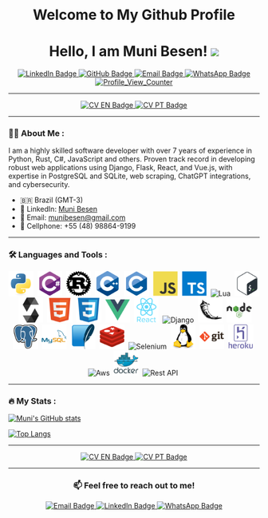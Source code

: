 <h1 align="center">
    <br>
    Welcome to My Github Profile 
  <br>
</h1>

<h1 align="center"><b>Hello, I am Muni Besen! </b><img src="https://media.giphy.com/media/v1.Y2lkPTc5MGI3NjExdjNmaGg1Zml0MTBlcms4MmtlMHU1Zms5OXhvajM1ejJhdGliOWtieCZlcD12MV9pbnRlcm5fZ2lmX2J5X2lkJmN0PWc/wwg1suUiTbCY8H8vIA/giphy-downsized-large.gif" width="35"></h1>

<div id="badges" align="center" border-radius="50px">
  <a href="https://www.linkedin.com/in/muni-besen/">
    <img src="https://img.shields.io/badge/LinkedIn-blue?style=for-the-badge&logo=linkedin&logoColor=white" alt="LinkedIn Badge"/>
  </a>
  <a href="https://github.com/Silenttttttt">
    <img src="https://img.shields.io/badge/GitHub-black?style=for-the-badge&logo=github&logoColor=white" alt="GitHub Badge"/>
  </a>
  <a href="mailto:munibesen@gmail.com">
    <img src="https://img.shields.io/badge/Email-red?style=for-the-badge&logo=gmail&logoColor=white" alt="Email Badge"/>
  </a>
  <a href="https://wa.me/554898864199">
    <img src="https://img.shields.io/badge/WhatsApp-green?style=for-the-badge&logo=whatsapp&logoColor=white" alt="WhatsApp Badge"/>
  </a>
</div>

<div align="center">
    <a href="https://github.com/Silenttttttt" target="_blank">
        <img src="https://komarev.com/ghpvc/?username=Silenttttttt&style=flat-square&color=blue" alt="Profile_View_Counter"/>
    </a>
</div>

---

<div align="center">
  <a href="https://github.com/Silenttttttt/Silenttttttt/blob/main/Muni_Besen_CV_en.pdf">
    <img src="https://img.shields.io/badge/Curriculum%20Vitae%20(EN)-blue?style=for-the-badge&logo=adobeacrobatreader&logoColor=white" alt="CV EN Badge"/>
  </a>
  <a href="https://github.com/Silenttttttt/Silenttttttt/blob/main/Muni_Besen_CV_pt.pdf">
    <img src="https://img.shields.io/badge/Curriculum%20Vitae%20(PT)-blue?style=for-the-badge&logo=adobeacrobatreader&logoColor=white" alt="CV PT Badge"/>
  </a>
</div>

---


### :technologist: About Me :

I am a highly skilled software developer with over 7 years of experience in Python, Rust, C#, JavaScript and others. Proven track record in developing robust web applications using Django, Flask, React, and Vue.js, with expertise in PostgreSQL and SQLite, web scraping, ChatGPT integrations, and cybersecurity.

- 🇧🇷 Brazil (GMT-3)
- 🔗 LinkedIn: [Muni Besen](https://www.linkedin.com/in/muni-besen/)
- 📧 Email: munibesen@gmail.com
- 📱 Cellphone: +55 (48) 98864-9199

---

### :hammer_and_wrench: Languages and Tools :

<div align="center">
  <img src="https://github.com/devicons/devicon/blob/master/icons/python/python-original.svg" title="Python" alt="Python" width="50" height="50"/>&nbsp;
  <img src="https://github.com/devicons/devicon/blob/master/icons/csharp/csharp-original.svg" title="C#" alt="C#" width="50" height="50"/>&nbsp;
  <img src="https://github.com/devicons/devicon/blob/master/icons/rust/rust-original.svg" title="Rust" alt="Rust" width="50" height="50"/>&nbsp;
  <img src="https://github.com/devicons/devicon/blob/master/icons/cplusplus/cplusplus-original.svg" title="C++" alt="C++" width="50" height="50"/>&nbsp;
  <img src="https://github.com/devicons/devicon/blob/master/icons/c/c-original.svg" title="C" alt="C" width="50" height="50"/>&nbsp;
  <img src="https://github.com/devicons/devicon/blob/master/icons/javascript/javascript-original.svg" title="JavaScript" alt="JavaScript" width="50" height="50"/>&nbsp;
  <img src="https://github.com/devicons/devicon/blob/master/icons/typescript/typescript-original.svg" title="TypeScript" alt="TypeScript" width="50" height="50"/>&nbsp;
  <img src="https://upload.wikimedia.org/wikipedia/commons/c/cf/Lua-Logo.svg" title="Lua" alt="Lua" width="50" height="50"/>&nbsp;
  <img src="https://github.com/devicons/devicon/blob/master/icons/bash/bash-original.svg" title="Bash" alt="Bash" width="50" height="50"/>&nbsp;
  <img src="https://github.com/devicons/devicon/blob/master/icons/solidity/solidity-original.svg" title="Solidity" alt="Solidity" width="50" height="50"/>&nbsp;
  <img src="https://github.com/devicons/devicon/blob/master/icons/html5/html5-original.svg" title="HTML5" alt="HTML5" width="50" height="50"/>&nbsp;
  <img src="https://github.com/devicons/devicon/blob/master/icons/css3/css3-original.svg" title="CSS3" alt="CSS3" width="50" height="50"/>&nbsp;
  <img src="https://github.com/devicons/devicon/blob/master/icons/vuejs/vuejs-original.svg" title="Vue.js" alt="Vue.js" width="50" height="50"/>&nbsp;
  <img src="https://github.com/devicons/devicon/blob/master/icons/react/react-original-wordmark.svg" title="React" alt="React" width="50" height="50"/>&nbsp;
  <img src="https://static.djangoproject.com/img/logos/django-logo-positive.svg" title="Django" alt="Django" width="50" height="50"/>&nbsp;
  <img src="https://github.com/devicons/devicon/blob/master/icons/flask/flask-original.svg" title="Flask" alt="Flask" width="50" height="50"/>&nbsp;
  <img src="https://github.com/devicons/devicon/blob/master/icons/nodejs/nodejs-original-wordmark.svg" title="Node.js" alt="Node.js" width="50" height="50"/>&nbsp;
  <img src="https://github.com/devicons/devicon/blob/master/icons/postgresql/postgresql-original.svg" title="PostgreSQL" alt="PostgreSQL" width="50" height="50"/>&nbsp;
  <img src="https://github.com/devicons/devicon/blob/master/icons/mysql/mysql-original-wordmark.svg" title="MySQL" alt="MySQL" width="50" height="50"/>&nbsp;
  <img src="https://github.com/devicons/devicon/blob/master/icons/sqlite/sqlite-original.svg" title="SQLite" alt="SQLite" width="50" height="50"/>&nbsp;
  <img src="https://github.com/devicons/devicon/blob/master/icons/redis/redis-original.svg" title="Redis" alt="Redis" width="50" height="50"/>&nbsp;
  <img src="https://user-images.githubusercontent.com/25181517/184103699-d1b83c07-2d83-4d99-9a1e-83bd89e08117.png" title="Selenium" alt="Selenium" width="50" height="50"/>&nbsp;
  <img src="https://github.com/devicons/devicon/blob/master/icons/linux/linux-original.svg" title="Linux" alt="Linux" width="50" height="50"/>&nbsp;
  <img src="https://github.com/devicons/devicon/blob/master/icons/git/git-original-wordmark.svg" title="Git" alt="Git" width="50" height="50"/>&nbsp;
  <img src="https://github.com/devicons/devicon/blob/master/icons/heroku/heroku-original-wordmark.svg" title="Heroku" alt="Heroku" width="50" height="50"/>&nbsp;
  <img src="https://upload.wikimedia.org/wikipedia/commons/9/93/Amazon_Web_Services_Logo.svg" title="Aws" alt="Aws" width="50" height="50"/>&nbsp;
  <img src="https://github.com/devicons/devicon/blob/master/icons/docker/docker-original-wordmark.svg" title="Docker" alt="Docker" width="50" height="50"/>&nbsp;
  <img src="https://user-images.githubusercontent.com/25181517/192107858-fe19f043-c502-4009-8c47-476fc89718ad.png" title="Rest API" alt="Rest API" width="50" height="50"/>&nbsp;
</div>

---

### :fire: My Stats :

[![Muni's GitHub stats](https://github-readme-stats.vercel.app/api?username=Silenttttttt&show_icons=true&theme=radical)](https://github.com/Silenttttttt)

[![Top Langs](https://github-readme-stats.vercel.app/api/top-langs/?username=Silenttttttt&layout=compact&theme=radical&hide=powershell)](https://github.com/Silenttttttt)


---
<div align="center">

  <a href="https://github.com/Silenttttttt/Silenttttttt/blob/main/Muni_Besen_CV_en.pdf">
    <img src="https://img.shields.io/badge/Curriculum%20Vitae%20(EN)-blue?style=for-the-badge&logo=adobeacrobatreader&logoColor=white" alt="CV EN Badge"/>
  </a>
  <a href="https://github.com/Silenttttttt/Silenttttttt/blob/main/Muni_Besen_CV_pt.pdf">
    <img src="https://img.shields.io/badge/Curriculum%20Vitae%20(PT)-blue?style=for-the-badge&logo=adobeacrobatreader&logoColor=white" alt="CV PT Badge"/>
  </a>
</div>

---

<div align="center">
  <h3>📫 Feel free to reach out to me!</h3>
  <a href="mailto:munibesen@gmail.com">
    <img src="https://img.shields.io/badge/Email-red?style=for-the-badge&logo=gmail&logoColor=white" alt="Email Badge"/>
  </a>
  <a href="https://www.linkedin.com/in/muni-besen/">
    <img src="https://img.shields.io/badge/LinkedIn-blue?style=for-the-badge&logo=linkedin&logoColor=white" alt="LinkedIn Badge"/>
  </a>
  <a href="https://wa.me/554898864199">
    <img src="https://img.shields.io/badge/WhatsApp-green?style=for-the-badge&logo=whatsapp&logoColor=white" alt="WhatsApp Badge"/>
  </a>
  <br>
</div>
